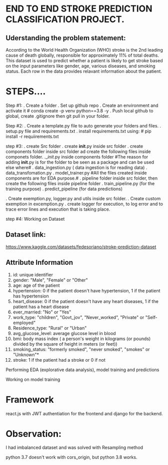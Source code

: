 # END TO END STROKE PREDICTION CLASSIFICATION PROJECT.

## Uderstanding the problem statement:
According to the World Health Organization (WHO) stroke is the 2nd leading cause of death globally, responsible for approximately 11% of total deaths.
This dataset is used to predict whether a patient is likely to get stroke based on the input parameters like gender, age, various diseases, and smoking status. Each row in the data provides relavant information about the patient.

# STEPS....

Step #1:
. Create a folder
. Set up github repo
. Create an environment and activate it
    # conda create -p venv python==3.8 -y
. Push local github to global, create .gitignore then git pull in your folder.

Step #2:
. Create a template.py file to auto generate your folders and files.
. setup.py file and requirements.txt
. install requirements.txt using:
    # pip install -r requiirements.txt

step #3:
. create Src folder
. create __init__.py inside src folder
. create components folder inside src folder ad create the following files inside componets folder.
    .__init_.py inside components folder
        #The reason for adding __init__.py is for the folder to be seen as a package and can be used else where#
    . data_ingestion.py ( data ingestion is for reading data)
    . data_transfomation.py 
    . model_trainer.py 
    #All the files created inside components are for EDA purpose.#
. pipeline folder inside src folder, then create the following files inside pipeline folder
    . train_pipeline.py (for the training purpose)
    . predict_pipeline (for data predictions)

. Create exemption.py, logger.py and utils inside src folder.
. Create custom exemption in excemption.py
. create logger for execution, to log error and to trace error lines and execution that is taking place.

step #4:
Working on Dataset
## Dataset link: 
https://www.kaggle.com/datasets/fedesoriano/stroke-prediction-dataset

## Attribute Information
1) id: unique identifier
2) gender: "Male", "Female" or "Other"
3) age: age of the patient
4) hypertension: 0 if the patient doesn't have hypertension, 1 if the patient has hypertension
5) heart_disease: 0 if the patient doesn't have any heart diseases, 1 if the patient has a heart disease
6) ever_married: "No" or "Yes"
7) work_type: "children", "Govt_jov", "Never_worked", "Private" or "Self-employed"
8) Residence_type: "Rural" or "Urban"
9) avg_glucose_level: average glucose level in blood
10) bmi: body mass index ( a person's weight in kilograms (or pounds) divided by the square of height in meters (or feet))
11) smoking_status: "formerly smoked", "never smoked", "smokes" or "Unknown"*
12) stroke: 1 if the patient had a stroke or 0 if not



Performing EDA (explorative data analysis), model training and predictions

Working on model training

# Framework
react.js with JWT authentiation for the frontend and django for the backend.


# Observation:
I had imbalanced dataset and was solved with Resampling method

python 3.7 doesn't work with cors_origin, but python 3.8 works.

